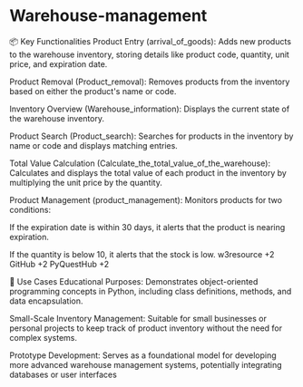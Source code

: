 # Warehouse-management
📦 Key Functionalities
Product Entry (arrival_of_goods): Adds new products to the warehouse inventory, storing details like product code, quantity, unit price, and expiration date.

Product Removal (Product_removal): Removes products from the inventory based on either the product's name or code.

Inventory Overview (Warehouse_information): Displays the current state of the warehouse inventory.

Product Search (Product_search): Searches for products in the inventory by name or code and displays matching entries.

Total Value Calculation (Calculate_the_total_value_of_the_warehouse): Calculates and displays the total value of each product in the inventory by multiplying the unit price by the quantity.

Product Management (product_management): Monitors products for two conditions:

If the expiration date is within 30 days, it alerts that the product is nearing expiration.

If the quantity is below 10, it alerts that the stock is low.
w3resource
+2
GitHub
+2
PyQuestHub
+2

🎯 Use Cases
Educational Purposes: Demonstrates object-oriented programming concepts in Python, including class definitions, methods, and data encapsulation.

Small-Scale Inventory Management: Suitable for small businesses or personal projects to keep track of product inventory without the need for complex systems.

Prototype Development: Serves as a foundational model for developing more advanced warehouse management systems, potentially integrating databases or user interfaces
